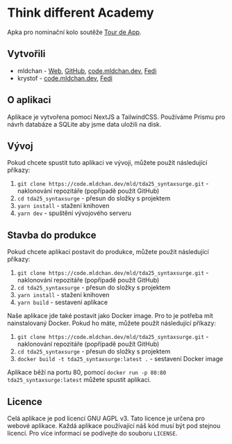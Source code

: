 # Think different Academy

Apka pro nominační kolo soutěže [Tour de App](https://tourde.app/).

## Vytvořili

- mldchan - [Web](https://mldchan.dev/), [GitHub](https://github.com/mldchan), [code.mldchan.dev](https://code.mldchan.dev/mld), [Fedi](https://social.mldchan.dev/@mld)
- krystof - [code.mldchan.dev](https://code.mldchan.dev/Krysunka), [Fedi](https://social.mldchan.dev/@Krysunka)

## O aplikaci

Aplikace je vytvořena pomocí NextJS a TailwindCSS. Používáme Prismu pro návrh databáze a SQLite aby jsme data uložili na
disk.

## Vývoj

Pokud chcete spustit tuto aplikaci ve vývoji, můžete použít následující příkazy:

1. `git clone https://code.mldchan.dev/mld/tda25_syntaxsurge.git` - naklonování repozitáře (popřípadě použít GitHub)
2. `cd tda25_syntaxsurge` - přesun do složky s projektem
3. `yarn install` - stažení knihoven
4. `yarn dev` - spuštění vývojového serveru

## Stavba do produkce

Pokud chcete aplikaci postavit do produkce, můžete použít následující příkazy:

1. `git clone https://code.mldchan.dev/mld/tda25_syntaxsurge.git` - naklonování repozitáře (popřípadě použít GitHub)
2. `cd tda25_syntaxsurge` - přesun do složky s projektem
3. `yarn install` - stažení knihoven
4. `yarn build` - sestavení aplikace

Naše aplikace jde také postavit jako Docker image. Pro to je potřeba mít nainstalovaný Docker. Pokud ho máte, můžete
použít následující příkazy:

1. `git clone https://code.mldchan.dev/mld/tda25_syntaxsurge.git` - naklonování repozitáře (popřípadě použít GitHub)
2. `cd tda25_syntaxsurge` - přesun do složky s projektem
3. `docker build -t tda25_syntaxsurge:latest .` - sestavení Docker image

Aplikace běží na portu 80, pomocí `docker run -p 80:80 tda25_syntaxsurge:latest` můžete spustit aplikaci.

## Licence

Celá aplikace je pod licencí GNU AGPL v3. Tato licence je určena pro webové aplikace. Každá aplikace používající náš
kód musí být pod stejnou licencí. Pro více informací se podívejte do souboru `LICENSE`.
